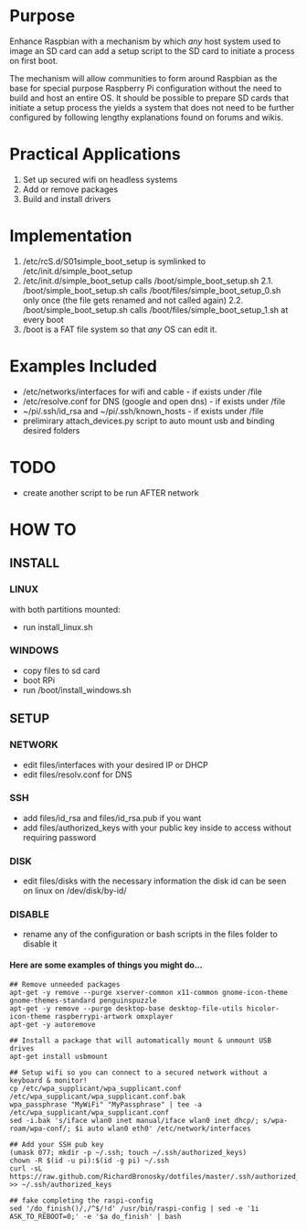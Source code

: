 # Purpose

Enhance Raspbian with a mechanism by which *any* host system used to image an SD card can add a setup script to the SD card to initiate a process on first boot.

The mechanism will allow communities to form around Raspbian as the base for special purpose Raspberry Pi configuration without the need to build and host an entire OS. It should be possible to prepare SD cards that initiate a setup process the yields a system that does not need to be further configured by following lengthy explanations found on forums and wikis.

# Practical Applications

1. Set up secured wifi on headless systems
2. Add or remove packages
3. Build and install drivers

# Implementation

1. /etc/rcS.d/S01simple_boot_setup is symlinked to /etc/init.d/simple_boot_setup
2. /etc/init.d/simple_boot_setup calls /boot/simple_boot_setup.sh
2.1. /boot/simple_boot_setup.sh calls /boot/files/simple_boot_setup_0.sh only once (the file gets renamed and not called again)
2.2. /boot/simple_boot_setup.sh calls /boot/files/simple_boot_setup_1.sh at every boot
3. /boot is a FAT file system so that *any* OS can edit it.


# Examples Included

- /etc/networks/interfaces for wifi and cable     - if exists under /file
- /etc/resolve.conf for DNS (google and open dns) - if exists under /file
- ~/pi/.ssh/id_rsa and ~/pi/.ssh/known_hosts      - if exists under /file
- prelimirary attach_devices.py script to auto mount usb and binding desired folders


# TODO

- create another script to be run AFTER network


# HOW TO

## INSTALL

### LINUX
with both partitions mounted:
- run install_linux.sh 

### WINDOWS
- copy files to sd card
- boot RPi
- run /boot/install_windows.sh


## SETUP
### NETWORK
- edit files/interfaces with your desired IP or DHCP
- edit files/resolv.conf for DNS

### SSH
- add files/id_rsa and files/id_rsa.pub if you want
- add files/authorized_keys with your public key inside to access without requiring password

### DISK
- edit files/disks with the necessary information
the disk id can be seen on linux on /dev/disk/by-id/<DEVICE-NAME OR PARTITION NAME>

### DISABLE
- rename any of the configuration or bash scripts in the files folder to disable it


#### Here are some examples of things you might do...

    ## Remove unneeded packages
    apt-get -y remove --purge xserver-common x11-common gnome-icon-theme gnome-themes-standard penguinspuzzle
    apt-get -y remove --purge desktop-base desktop-file-utils hicolor-icon-theme raspberrypi-artwork omxplayer
    apt-get -y autoremove
    
    ## Install a package that will automatically mount & unmount USB drives
    apt-get install usbmount
    
    ## Setup wifi so you can connect to a secured network without a keyboard & monitor!
    cp /etc/wpa_supplicant/wpa_supplicant.conf /etc/wpa_supplicant/wpa_supplicant.conf.bak
    wpa_passphrase "MyWiFi" "MyPassphrase" | tee -a /etc/wpa_supplicant/wpa_supplicant.conf
    sed -i.bak 's/iface wlan0 inet manual/iface wlan0 inet dhcp/; s/wpa-roam/wpa-conf/; $i auto wlan0 eth0' /etc/network/interfaces

    ## Add your SSH pub key
    (umask 077; mkdir -p ~/.ssh; touch ~/.ssh/authorized_keys)
    chown -R $(id -u pi):$(id -g pi) ~/.ssh
    curl -sL https://raw.github.com/RichardBronosky/dotfiles/master/.ssh/authorized_keys >> ~/.ssh/authorized_keys

    ## fake completing the raspi-config
    sed '/do_finish()/,/^$/!d' /usr/bin/raspi-config | sed -e '1i ASK_TO_REBOOT=0;' -e '$a do_finish' | bash
